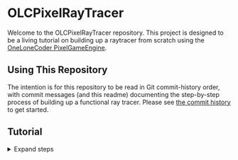 # OLCPixelRayTracer

<!-- markdownlint-disable MD033 MD026 -->
<!-- cSpell:words raytracer renderable structs multisampling antialiasing -->

Welcome to the OLCPixelRayTracer repository. This project is designed to be a living tutorial on building up a raytracer
from scratch using the [OneLoneCoder PixelGameEngine](https://github.com/OneLoneCoder/olcPixelGameEngine).

## Using This Repository

The intention is for this repository to be read in Git commit-history order, with commit messages (and this readme)
documenting the step-by-step process of building up a functional ray tracer. Please see
[the commit history](https://github.com/Sidneys1/OlcPixelRayTracer/commits/main) to get started.

## Tutorial

<details><summary>Expand steps</summary>

### 1. Create new, empty Visual Studio project.

First, <kbd>Create a new project</kbd> in Visual Studio, selecting the <kbd>Empty Project</kbd>
(`C++`/`Windows`/`Console`) template. I also opted for the flat directory structure option (<kbd>☑ Place solution and
project in the same directory</kbd>).

![Create a new project dialog](./docs/images/create-a-new-project.png)

Our project cannot currently run (there is no main entrypoint)!

### 2. Add PGE header and create a game from template.

We copy in the `olcPixelGameEngine.h` file and add it to our solution. We also add a blank `main.cpp` and populate it
with the contents of the template available in the `olcPixelGameEngine.h` header, taking care to rename our game class
to match our needs.

> Running our project will render a default PixelGameEngine scene: a 256x240 canvas of random pixels, magnified 4x.

### 3. Add basic Shapes and a vector of shapes to render.

We create a base class `Shape` and derived class `Sphere` (blank for now) that we will use to define our renderable
objects in the future.

We also add a `std::vector` of `std::unique_ptr<Shape>` to our game class. This will allow us to add new `Shape`-derived
objects to our scene.

Finally, when the game exits, the memory we allocated will be freed (thanks, smart pointers).

> Running our project will now render a solid magenta canvas.

### 4. Add constants and a way to "Sample" single pixels.

We define a few constants for window geometry and begin implementing our rendering process by looping over the rows and
columns of the scene and calling a `Sample` function that takes a floating-point x,y position on the viewport and
returns a `olc::Pixel` for that location.

> Running our project will now render a 250x250 canvas at 2x magnification. Our magenta fill has been replaced with a
> color pattern converging in the center of the canvas.

### 5. Add some geometry types, enhance Shape and Sphere.

We add structs for vectors and rays, and enhance our `Shape` and `Sphere` classes with properties that will allow us to
describe their size and position in our scene.

> Running our project produces no differences from the last commit.

### 6. Add fog color and a way to sample rays.

To prevent our scene from extending into infinity, and to have something to show when a ray doesn't hit *anything*, we
add a new constant: a "fog" color. Additionally, we add a more specific function, `SampleRay`, that is called by
`Sample` to return the color (or absence thereof) of a ray as it extends into our scene. For now, still, this returns a
color relative to the X and Y coordinate in our scene.

> Running our project produces no differences from our last commit.

### 7. Add intersection and sample methods to Shapes.

Our `SampleRay` function has been upgraded to search for a `Shape` that it intersects with. To do this, `Shape` has been
upgraded with two new virtual methods:

* `std::optional<float> intersection(ray)`
* `olc::Pixel sample(ray)`

These methods provide the ability to determine where along a ray a `Shape` intersects, and to provide the color of the
`Shape` at a give ray intersection. Finally, our `Sphere` class overrides the `intersection` method, though for now the
implementation only returns an empty optional.

> Running our project produces no difference from the last commit.

### 8. Implement ray-Sphere intersection.

We'll need to overload some operators for a `vf3d`: subtraction, and dot-product. A dot-product is a useful way of
comparing two vectors to determine if they are similar.

We'll also implement the equation for an intersection between a ray and a `Sphere`. I'm not going to go into depth
explaining the geometry here: this is a well-documented process and can be researched separately.

> Running our project will now render a (highly aliased and flatly-colored) `Sphere`!

### 9. Add perspective rendering and depth sorting.

First we'll add some additional `Sphere`s to our scene at different
Z-depths. If we run our project now, you'll see that the `Sphere`s added
to our scene last are drawn in front of the earlier ones, even if they
are further away.

To remedy that, we update our hit check in `SampleRay` to select the
`Shape` whose intersection is nearest to the ray origin.

> Now if we run our project, the `Sphere`s are properly sorted. **However**, you'll notice that all three `Sphere`s are
> the same size, despite being different distances from the camera.

<!-- TODO: enhance this section -->
To fix this, we'll need to add perspective to our camera. We'll do this in a very simplistic manner, by having all of
the rays originate from some point, and pointing towards what you can think of as a "virtual canvas" some distance in
front of that origin point. By normalizing this ray we get rays properly fanning out in a perspective.

> Running our project will now produce a proper perspective rendering of our three flat-shaded `Sphere`s, at the correct
> depths.

### 10. Add a Plane Shape, and apply Fog.

First we'll add a new type of `Shape`: a `Plane`. This is a flat surface extending infinitely in all directions. I'm not
going to go into depth about the intersection algorithm, as that's basic geometry and is better explained elsewhere.
Unlike a `Sphere`, orientation matters to a `Plane`, so we'll also add a "direction" `vf3d` that will indicate the
normal pointing away from the surface. We will also override the `sample` virtual method for the first time to provide a
checkerboard pattern that will make the perspective rendering we added last time really pop. To do this we'll also be
adding some new operator overloads to both `vf3d` and `ray`, and we'll also add a new method to `ray` that returns the
`vf3d` representing the endpoint of the `ray`. Finally, we'll add a new `Plane` to our scene just below our `Sphere`s.
Note that since we render our canvas top to bottom, +Y is down, while -Y is up.

> Running our project now you'll see the checkerboard pattern continue off to the horizon - **however**, it appears
> further up on the canvas than you might expect. **Additionally**, the checkerboard pattern gets very garbled as the
> checks gets smaller than a single pixel, creating a sort of unexpected and disorienting moire pattern. Perhaps drawing
> surfaces *that* far away isn't good...

To remedy this, we'll add the concept of Fog. We already have a Fog color, for when a ray doesn't hit anything. This new
concept applies the idea of there being some extremely translucency to the nothingness between a ray's origin and the
`Shape` it intersects with. We'll begin by adding two new constants, one to define the maximum distance at which an
`Shape` would be visible, and the other as the reciprocal of that. now when we're determining the color of a ray in
`SampleRay` we can check if the intersection distance is greater than that of the max Fog distance. If so, we'll
immediately return the Fog color and skip further calculation. If the distance is lower, however, we want to smoothly
transition between the `Shape`'s color and the Fog's color, depending on the distance.

To do this, we'll implement a function called `lerp` - short for "linear interpolation". This just smoothly mixes two
colors based on a floating point value between 0 and 1.

> Running our project now displays our `Sphere`s as before, plus the checkerboard `Plane` of the floor, smoothly fading
> into the distance.

Note that as our scene and renderer grow in complexity we'll begin to see lower and lower frame-rates when running our
project. Switching our compilation mode to Release and running without debugging can help, as the compiler will more
aggressively apply optimizations. Feel free to experiment with optimization strategies in the Release compilation
settings.

### 11. Add reflections.

Reflections are an intrinsic feature of any raytracer. To begin, let's add a new constant to control just how many times
a ray may reflect as it makes its way through the scene. Imagine being inside a hall of mirrors - the reflections may
continue to some recursive depth - in real life, this is infinite (or at least to the degree allowed by the quality of
the mirrors and available light). In our project, reflections add more computational complexity, so limiting the degree
to which these reflections propagate is essential. To do so, I've surrounded two different values for this constant in
preprocessor "if" statements to provide different values under Debug and Release mode respectively.

Next we'll add a property to our base `Shape` class - a floating point representing `reflectivity`. This will range
between 0 (no reflections) and 1 (a perfect mirror). We'll also initialize this as a constructor parameter, and extend
that parameter to the `Sphere` class as well. Next, we'll make the surfaces of our first and second `Sphere`s to be
reflective. Lastly, we'll add a new abstract method to our `Shape` class that will return the normal at a given
intersection point, and override this abstract method in our `Sphere` and `Plane` classes. A normal is simply a ray
pointing outwards from the surface of the `Shape` at the given point.

Next, let's enhance our `SampleRay` method by adding a parameter for how many "bounces" are allowed - as this method is
called recursively we'll decrement this value, at at the point where bounces is zero we'll stop processing more
reflections. We'll pass the initial bounces constant into the `SampleRay` method from the `Sample` method. Once we've
sampled our `Shape` and determined its intrinsic color, we need to created a reflected ray and sample that to determine
the color that would be reflected by this `Shape` - we can skip this process if the reflectivity is zero or if we've
reached the max depth. Creating a reflected ray is a simple geometric function between the direction of the original
`sample_ray` and the `Shape`'s normal at the intersection point. Finally, we sample this new ray (passing in the new,
decremented bounces count). We'll mix our `final_color` between the intrinsic color of this `Shape` itself and the color
we sampled along the reflected ray (or, if it didn't hit anything, our Fog color).

> Running our project at this point produces a beautifully rendered scene where the center and left `Sphere`s reflect
> their surroundings - and a sharp eye can determine that the left `Sphere` can even see itself in its reflection of the
> center `Sphere`.

To further highlight the reflections we'll add some simple motion to the scene by accumulating time in the
`OnUserUpdate` function, and modifying the Y and Z coordinates of the center `Sphere` along a sine/cosine wave
respectively.

> Running our project now will display a smoothly floating `Sphere`, with appropriate reflections of its surrounding
> `Shapes`.

### 12. Create and use a `color3` type.

To simplify some upcoming features, let's replace our use of `olc::Pixel` with our own color type. Since we're used to
representing color as the combination of three values - red, green, and blue - we can represent each with a floating
point value between 0 and 1.

Looking at our code, we already have a type to represent three floating point values: `vf3d`. Using a simple `using`
alias, we can create a type alias called `color3` that is really a `vf3d` behind the scenes. This aliasing isn't really
necessary, but it will help avoid confusion. Additionally, we can leverage the `olc::PixelF` type to convert our
floating point color to one compatible with PixelGameEngine.

> Running our project now produces no difference from our previous commit.

### 13. Add diffuse lighting.

Let's add a single point light source to our scene. We'll add a member to our game class to represent this. We'll use a
class member instead of a constant so that we can change the position of the light later. We'll initialize this value in
the constructor to be 500 units behind and 500 units above our origin.

Diffuse lighting is frighteningly simple - we already know that a dot product between two vectors returns a value that
roughly describes the similarity of the vectors. To implement simple diffuse lighting, we can multiply our sample color
by a dot product between the surface normal vector and a vector pointing towards our single light source.

Let's add a section to our `SampleRay` function after we apply reflections where we'll apply diffuse lighting. The
process only requires three lines of code! First we'll create a normalized ray at the intersection point, pointing
towards the light point (we do this by subtracting the light point from the intersection point). Secondly, we'll
calculate the dot product between our light ray and the surface normal we already have.

Running our project now will highlight a problem: the top halves of our `Shape`s look correct (towards the light), but
the bottoms have a corrupted look. You'll remember that the dot product of two vectors lies in the range -1 to 1. As we
reach the side of our `Shape`s pointing away from the light, our dot product enters the negative range - and "negative"
colors are certainly a concept our data types are unprepared to handle! To fix this let's clamp the dot product value to
the range 0 to 1 - this way all negative values are discarded.

> Running our project now looks correct! The tops of our `Shape`s are light, while the bottoms are almost pitch black.
> **However**, since darkness isn't terribly interesting, let's add a global ambient light, which we'll implement as a
> new constant.

By adding our global light value to the dot product we'll ensure that our diffuse lighting never
completely darkens our scene.

> Running our project now displays simple diffuse lighting without darkening any parts of our scene entirely.

### 14. Add shadow casting.

Let's upgrade our lighting mechanic with proper shadows. The theory is simple: we check if any `Shape`s intersect with
the ray between a `Shape`'s surface and the light itself. If any `Shape`s do intersect, then the light is fully occluded
and we can set the lighting to full-dark (rather than the diffuse value we calculated last time). If there are no
intersecting `Shape`s, then we use the dot product as we did last time.

To start, instead of normalizing our lighting ray immediately, we'll want to save its length - this lets us know how far
away the light is from the current hit point. To do this we'll add a short method to `vf3d` to calculate its length.
Next, to avoid the lighting ray intersecting with the current object itself we'll offset the light ray origin by a tiny
amount along the surface normal. Finally, we'll normalize the light ray's direction.

To determine if any `Shape`s intersect with this ray, we'll use a simplified version of our search loop from before -
however this time we don't care which `Shape` is intersecting, just whether one has. Additionally, we don't care about
`Shape`s that intersect with the ray that are further from the origin than the light itself (meaning that `Shape` is on
the far side of the light), so we'll initialize our search distance to the distance to the light itself.

Finally, if the final search distance is less than the distance to the light itself then we have a `Shape` occluding the
ray! In this case we can skip the dot-product diffuse calculation and just multiply the color by our ambient light.
Otherwise we calculate the diffuse lighting as before.

> Running our project now will render shadows cast upon other `Shape`s in the scene that dynamically update as the
> `Shape`s or light itself move.

### 15. Add multisampling.

One very noticeable shortcoming of our current renderer is the strong aliasing - since we always cast our ray towards
the exact center of every pixel, we don't get any sort of antialiasing effect for pixels that are only partially covered
by a given `Shape` or feature such as shadows or reflections.

An easy antialiasing solution is to implement multisampling, which is the process of sending multiple rays into each
pixel and averaging the results. By varying the angle of each ray slightly we can average out aliasing error.

Let's add a constant to define how many samples we'll take for each pixel. Then, as we iterate over the rows and columns
of our canvas, let's instead create an array of colors the same size as our number of samples, and for each index in
this array we'll generate a random offset in the X and Y dimensions, and add that to our previous ray direction.

Finally, we'll use the standard library's `accumulate` function to sum these colors together, and then we'll divide the
resulting color by the number of samples, effectively averaging our array.

> Running our project now will display a multisampled scene. **However**, note that since we calculate our sample
> offsets randomly the edges of different features will flicker frame to frame as the average is recalculated.

To remedy this, we can increase the number of samples, though this increases the number of rays we need to calculate,
and so slows down our frame times. I've placed my constant defining the number of samples within the same preprocessor
if as my reflection count to help keep debug runs at an acceptable pace.

</details>
